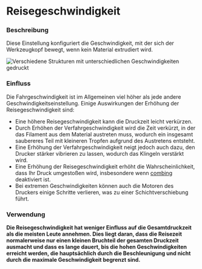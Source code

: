 Reisegeschwindigkeit
====
### **Beschreibung**
Diese Einstellung konfiguriert die Geschwindigkeit, mit der sich der Werkzeugkopf bewegt, wenn kein Material extrudiert wird.

![Verschiedene Strukturen mit unterschiedlichen Geschwindigkeiten gedruckt](../images/speed_difference.png)

### **Einfluss**
Die Fahrgeschwindigkeit ist im Allgemeinen viel höher als jede andere Geschwindigkeitseinstellung. Einige Auswirkungen der Erhöhung der Reisegeschwindigkeit sind:
* Eine höhere Reisegeschwindigkeit kann die Druckzeit leicht verkürzen.
* Durch Erhöhen der Verfahrgeschwindigkeit wird die Zeit verkürzt, in der das Filament aus dem Material austreten muss, wodurch ein insgesamt saubereres Teil mit kleineren Tropfen aufgrund des Austretens entsteht.
* Eine Erhöhung der Verfahrgeschwindigkeit neigt jedoch auch dazu, den Drucker stärker vibrieren zu lassen, wodurch das Klingeln verstärkt wird.
* Eine Erhöhung der Reisegeschwindigkeit erhöht die Wahrscheinlichkeit, dass Ihr Druck umgestoßen wird, insbesondere wenn [combing](../travel/retraction_combing.md) deaktiviert ist.
* Bei extremen Geschwindigkeiten können auch die Motoren des Druckers einige Schritte verlieren, was zu einer Schichtverschiebung führt.

### **Verwendung**
**Die Reisegeschwindigkeit hat weniger Einfluss auf die Gesamtdruckzeit als die meisten Leute annehmen. Dies liegt daran, dass die Reisezeit normalerweise nur einen kleinen Bruchteil der gesamten Druckzeit ausmacht und dass es lange dauert, bis die hohen Geschwindigkeiten erreicht werden, die hauptsächlich durch die Beschleunigung und nicht durch die maximale Geschwindigkeit begrenzt sind.**